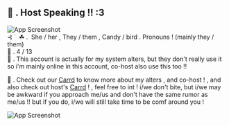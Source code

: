 

## 🎤 . Host Speaking !! :3
 
![App Screenshot](https://64.media.tumblr.com/410c7893b3c18e30c8581a5278d89101/9654ea737be954a0-2b/s2048x3072/a38f82ad4b8cb687b4032233ecd62eb598a0a841.pnj)
  ‎                                                                                                                                                                                                                      
                ‎   ⊰ ˙  ‎ ☘ .  ‎ She / her , They / them , Candy / bird . Pronouns ! (mainly they / them)
     ‎     
           💜 . 4 / 13 
 ‎  
     🖤 . This account is actually for my system alters, but they don't really use it so i'm mainly online in this account, co-host also use this too !!

💜 . Check out our [Carrd](https://rainbowconstellationsys.carrd.co) to know more about my alters , and co-host ! , and also check out host's [Carrd](https://sillysintromelaniethemed.carrd.co) ! , feel free to int ! i/we don't bite, but i/we may be awkward if you approach me/us and don't have the same rumor as me/us !! but if you do, i/we will still take time to be comf around you !

![App Screenshot](https://64.media.tumblr.com/fbcc547b6579c2b4b37bfd1cebdbc445/a050ee32d47a8420-b1/s2048x3072/59d968daf8367726a4d1b8b80267e5697dc0f6d5.pnj)
 

